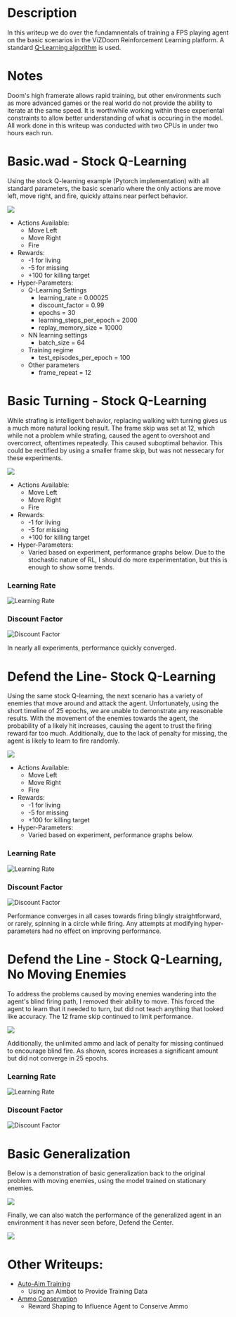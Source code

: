 # Description

In this writeup we do over the fundamnentals of training a FPS playing agent on the basic scenarios in the ViZDoom Reinforcement Learning platform. A standard [Q-Learning algorithm](https://en.wikipedia.org/wiki/Q-learning) is used. 

# Notes

Doom's high framerate allows rapid training, but other environments such as more advanced games or the real world do not provide the ability to iterate at the same speed. It is worthwhile working within these experiental constraints to allow better understanding of what is occuring in the model. All work done in this writeup was conducted with two CPUs in under two hours each run. 


# Basic.wad - Stock Q-Learning

Using the stock Q-learning example (Pytorch implementation) with all standard parameters, the basic scenario where the only actions are move left, move right, and fire, quickly attains near perfect behavior. 

[![](https://j.gifs.com/L7O6nX.gif)](http://www.youtube.com/watch?v=m-DYZ1N2oO8 "Strafing Demo")

* Actions Available:
   * Move Left
   * Move Right
   * Fire
* Rewards:
   * -1 for living
   * -5 for missing
   * +100 for killing target
* Hyper-Parameters:
   * Q-Learning Settings
       * learning_rate = 0.00025
       * discount_factor = 0.99
       * epochs = 30
       * learning_steps_per_epoch = 2000
       * replay_memory_size = 10000
   * NN learning settings
       * batch_size = 64
   * Training regime
       * test_episodes_per_epoch = 100
   * Other parameters
       * frame_repeat = 12

# Basic Turning - Stock Q-Learning

While strafing is intelligent behavior, replacing walking with turning gives us a much more natural looking result. The frame skip was set at 12, which while not a problem while strafing, caused the agent to overshoot and overcorrect, oftentimes repeatedly. This caused suboptimal behavior. This could be rectified by using a smaller frame skip, but was not nessecary for these experiments.

[![](https://j.gifs.com/71m8Yy.gif)](http://www.youtube.com/watch?v=gEkVpXXfXHs "Turning Demo")

* Actions Available:
   * Move Left
   * Move Right
   * Fire
* Rewards:
   * -1 for living
   * -5 for missing
   * +100 for killing target
* Hyper-Parameters: 
   * Varied based on experiment, performance graphs below. Due to the stochastic nature of RL, I should do more experimentation, but this is enough to show some trends. 

### Learning Rate
![Learning Rate](https://raw.githubusercontent.com/firstlawrobotics/doom-agent/master/stock/Save/bt/basic_turn.cfg%20Learning%20Rate%20Test_line.png)

### Discount Factor
![Discount Factor](https://raw.githubusercontent.com/firstlawrobotics/doom-agent/master/stock/Save/bt/basic_turn.cfg%20Discount%20Factor%20Test_line.png)

In nearly all experiments, performance quickly converged.

# Defend the Line- Stock Q-Learning

Using the same stock Q-learning, the next scenario has a variety of enemies that move around and attack the agent. Unfortunately, using the short timeline of 25 epochs, we are unable to demonstrate any reasonable results. With the movement of the enemies towards the agent, the probability of a likely hit increases, causing the agent to trust the firing reward far too much. Additionally, due to the lack of penalty for missing, the agent is likely to learn to fire randomly.

[![](https://j.gifs.com/1WO1EV.gif)](https://youtu.be/a2CmaojANks "Defend the Line Stock")

* Actions Available:
   * Move Left
   * Move Right
   * Fire
* Rewards:
   * -1 for living
   * -5 for missing
   * +100 for killing target
* Hyper-Parameters: 
   * Varied based on experiment, performance graphs below. 

### Learning Rate
![Learning Rate](https://raw.githubusercontent.com/firstlawrobotics/doom-agent/master/stock/Save/dtl_stock/defend_the_line.cfg%20Learning%20Rate%20Test_line.png)

### Discount Factor
![Discount Factor](https://raw.githubusercontent.com/firstlawrobotics/doom-agent/master/stock/Save/dtl_stock/defend_the_line.cfg%20Discount%20Factor%20Test_line.png)

Performance converges in all cases towards firing blingly straightforward, or rarely, spinning in a circle while firing. Any attempts at modifying hyper-parameters had no effect on improving performance. 

# Defend the Line - Stock Q-Learning, No Moving Enemies

To address the problems caused by moving enemies wandering into the agent's blind firing path, I removed their ability to move. This forced the agent to learn that it needed to turn, but did not teach anything that looked like accuracy. The 12 frame skip continued to limit performance. 

[![](https://j.gifs.com/gZOY8G.gif)](http://www.youtube.com/watch?v=U51vwBFBj2s "Defend the Line Stationary")

Additionally, the unlimited ammo and lack of penalty for missing continued to encourage blind fire. As shown, scores increases a significant amount but did not converge in 25 epochs.

### Learning Rate
![Learning Rate](https://raw.githubusercontent.com/firstlawrobotics/doom-agent/master/stock/Save/dtl_sta/defend_the_line.cfg%20Learning%20Rate%20Test_line.png)

### Discount Factor
![Discount Factor](https://raw.githubusercontent.com/firstlawrobotics/doom-agent/master/stock/Save/dtl_sta/defend_the_line.cfg%20Discount%20Factor%20Test_line.png)

# Basic Generalization

Below is a demonstration of basic generalization back to the original problem with moving enemies, using the model trained on stationary enemies. 

[![](https://j.gifs.com/k8kQBN.gif)](http://www.youtube.com/watch?v=dV5MpiGMj8c "Defend the Line Generalized")

Finally, we can also watch the performance of the generalized agent in an environment it has never seen before, Defend the Center.

[![](https://j.gifs.com/p8pwBp.gif)](http://www.youtube.com/watch?v=D5Lgoez-4ok "Defend the Center Generalized")

# Other Writeups:

* [Auto-Aim Training](../autoaim/autoaim-writeup-1.md)
  * Using an Aimbot to Provide Training Data
* [Ammo Conservation](../ammo_conservation/ammo-writeup-1.md)
  * Reward Shaping to Influence Agent to Conserve Ammo
